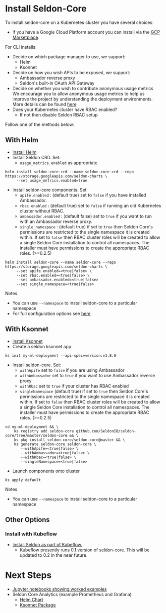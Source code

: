 # Install Seldon-Core

To install seldon-core on a Kubernetes cluster you have several choices:

 * If you have a Google Cloud Platform account you can install via the [GCP Marketplace](https://console.cloud.google.com/marketplace/details/seldon-portal/seldon-core).

For CLI installs:

 * Decide on which package manager to use, we support:
   * Helm
   * Ksonnet
 * Decide on how you wish APIs to be exposed, we support:
   * Ambassador reverse proxy
   * Seldon's built-in OAuth API Gateway
 * Decide on whether you wish to contribute anonymous usage metrics. We encourage you to allow anonymous usage metrics to help us improve the project by understanding the deployment environments. More details can be found [here](/docs/developer/readme.md#usage-reporting)
  * Does your Kubernetes cluster have RBAC enabled?
    * If not then disable Seldon RBAC setup

Follow one of the methods below:

## With Helm

 * [Install Helm](https://docs.helm.sh)
 * Install Seldon CRD. Set:
    * ```usage_metrics.enabled``` as appropriate.

```
helm install seldon-core-crd --name seldon-core-crd --repo https://storage.googleapis.com/seldon-charts \
     --set usage_metrics.enabled=true
```
 * Install seldon-core components. Set
    * ```apife.enabled``` : (default true) set to ```false``` if you have installed Ambassador.
    * ```rbac.enabled``` : (default true) set to ```false``` if running an old Kubernetes cluster without RBAC.
    * ```ambassador.enabled``` : (default false) set to ```true``` if you want to run with an Ambassador reverse proxy.
    * ```single_namespace``` : (default true) if set to ```true``` then Seldon Core's permissions are restricted to the single namespace it is created within. If set to ```false``` then RBAC cluster roles will be created to allow a single Seldon Core installation to control all namespaces. The installer must have permissions to create the appropriate RBAC roles. (>=0.2.5)
``` 
helm install seldon-core --name seldon-core --repo https://storage.googleapis.com/seldon-charts \
     --set apife.enabled=<true|false> \
     --set rbac.enabled=<true|false> \
     --set ambassador.enabled=<true|false>
     --set single_namespace=<true|false>
```

Notes

 * You can use ```--namespace``` to install seldon-core to a particular namespace
 * For full configuration options see [here](helm.md)

## With Ksonnet

 * [install Ksonnet](https://ksonnet.io/)
 * Create a seldon ksonnet app
 ```
 ks init my-ml-deployment --api-spec=version:v1.8.0
 ```
 * Install seldon-core. Set:
   * ```withApife``` set to ```false``` if you are using Ambassador
   * ```withAmbassador``` set to ```true``` if you want to use Ambassador reverse proxy
   * ```withRbac``` set to ```true``` if your cluster has RBAC enabled
   * ```singleNamespace``` (default true) if set to ```true``` then Seldon Core's permissions are restricted to the single namespace it is created within. If set to ```false``` then RBAC cluster roles will be created to allow a single Seldon Core installation to control all namespaces. The installer must have permissions to create the appropriate RBAC roles. (>=0.2.5)

```
cd my-ml-deployment && \
    ks registry add seldon-core github.com/SeldonIO/seldon-core/tree/master/seldon-core && \
    ks pkg install seldon-core/seldon-core@master && \
    ks generate seldon-core seldon-core \
       --withApife=<true|false> \
       --withAmbassador=<true|false> \
       --withRbac=<true|false> \
       --singleNamespace=<true|false>
```
 * Launch components onto cluster
 ```
 ks apply default
 ```
Notes

 * You can use ```--namespace``` to install seldon-core to a particular namespace

## Other Options

### Install with Kubeflow

  * [Install Seldon as part of Kubeflow.](https://www.kubeflow.org/docs/guides/components/seldon/#seldon-serving)
     * Kubeflow presently runs 0.1 version of seldon-core. This will be updated to 0.2 in the near future.


# Next Steps

 * [Jupyter notebooks showing worked examples](../readme.md#quick-start)
 * Seldon Core Analytics (example Prometheus and Grafana)
   * [Helm Chart](../helm-charts/seldon-core-analytics)
   * [Ksonnet Package](../seldon-core/seldon-core-analytics)
